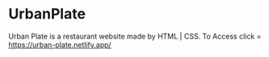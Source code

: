 # UrbanPlate
Urban Plate is a restaurant website made by HTML | CSS. 
To Access click = https://urban-plate.netlify.app/
